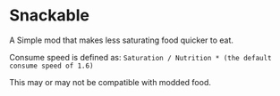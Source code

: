 ﻿# Snackable
A Simple mod that makes less saturating food quicker to eat.

Consume speed is defined as: `Saturation / Nutrition * (the default consume speed of 1.6) `

This may or may not be compatible with modded food.